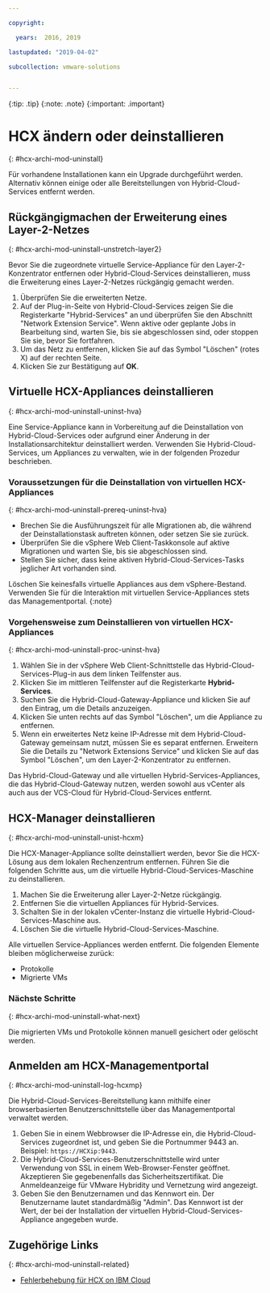 ```yaml
---

copyright:

  years:  2016, 2019

lastupdated: "2019-04-02"

subcollection: vmware-solutions


---
```


{:tip: .tip}
{:note: .note}
{:important: .important}

# HCX ändern oder deinstallieren
{: #hcx-archi-mod-uninstall}

Für vorhandene Installationen kann ein Upgrade durchgeführt werden. Alternativ können einige oder alle Bereitstellungen von Hybrid-Cloud-Services entfernt werden.

##  Rückgängigmachen der Erweiterung eines Layer-2-Netzes
{: #hcx-archi-mod-uninstall-unstretch-layer2}

Bevor Sie die zugeordnete virtuelle Service-Appliance für den Layer-2-Konzentrator entfernen oder Hybrid-Cloud-Services deinstallieren, muss die Erweiterung eines Layer-2-Netzes rückgängig gemacht werden.

1. Überprüfen Sie die erweiterten Netze.
2. Auf der Plug-in-Seite von Hybrid-Cloud-Services zeigen Sie die Registerkarte "Hybrid-Services" an und überprüfen Sie den Abschnitt "Network Extension Service". Wenn aktive oder geplante Jobs in Bearbeitung sind, warten Sie, bis sie abgeschlossen sind, oder stoppen Sie sie, bevor Sie fortfahren.
3. Um das Netz zu entfernen, klicken Sie auf das Symbol "Löschen" (rotes X) auf der rechten Seite.
4. Klicken Sie zur Bestätigung auf **OK**.

## Virtuelle HCX-Appliances deinstallieren
{: #hcx-archi-mod-uninstall-uninst-hva}

Eine Service-Appliance kann in Vorbereitung auf die Deinstallation von Hybrid-Cloud-Services oder aufgrund einer Änderung in der Installationsarchitektur deinstalliert werden. Verwenden Sie Hybrid-Cloud-Services, um Appliances zu verwalten, wie in der folgenden Prozedur beschrieben.

### Voraussetzungen für die Deinstallation von virtuellen HCX-Appliances
{: #hcx-archi-mod-uninstall-prereq-uninst-hva}

* Brechen Sie die Ausführungszeit für alle Migrationen ab, die während der Deinstallationstask auftreten können, oder setzen Sie sie zurück.
* Überprüfen Sie die vSphere Web Client-Taskkonsole auf aktive Migrationen und warten Sie, bis sie abgeschlossen sind.
* Stellen Sie sicher, dass keine aktiven Hybrid-Cloud-Services-Tasks jeglicher Art vorhanden sind.

Löschen Sie keinesfalls virtuelle Appliances aus dem vSphere-Bestand. Verwenden Sie für die Interaktion mit virtuellen Service-Appliances stets das Managementportal.
{:note}

### Vorgehensweise zum Deinstallieren von virtuellen HCX-Appliances
{: #hcx-archi-mod-uninstall-proc-uninst-hva}

1. Wählen Sie in der vSphere Web Client-Schnittstelle das Hybrid-Cloud-Services-Plug-in aus dem linken Teilfenster aus.
2. Klicken Sie im mittleren Teilfenster auf die Registerkarte **Hybrid-Services**.
3. Suchen Sie die Hybrid-Cloud-Gateway-Appliance und klicken Sie auf den Eintrag, um die Details anzuzeigen.
4. Klicken Sie unten rechts auf das Symbol "Löschen", um die Appliance zu entfernen.
5. Wenn ein erweitertes Netz keine IP-Adresse mit dem Hybrid-Cloud-Gateway gemeinsam nutzt, müssen Sie es separat entfernen. Erweitern Sie die Details zu "Network Extensions Service" und klicken Sie auf das Symbol "Löschen", um den Layer-2-Konzentrator zu entfernen.

Das Hybrid-Cloud-Gateway und alle virtuellen Hybrid-Services-Appliances, die das Hybrid-Cloud-Gateway nutzen, werden sowohl aus vCenter als auch aus der VCS-Cloud für Hybrid-Cloud-Services entfernt.

## HCX-Manager deinstallieren
{: #hcx-archi-mod-uninstall-unist-hcxm}

Die HCX-Manager-Appliance sollte deinstalliert werden, bevor Sie die HCX-Lösung aus dem lokalen Rechenzentrum entfernen. Führen Sie die folgenden Schritte aus, um die virtuelle Hybrid-Cloud-Services-Maschine zu deinstallieren.

1. Machen Sie die Erweiterung aller Layer-2-Netze rückgängig.
2. Entfernen Sie die virtuellen Appliances für Hybrid-Services.
3. Schalten Sie in der lokalen vCenter-Instanz die virtuelle Hybrid-Cloud-Services-Maschine aus.
4. Löschen Sie die virtuelle Hybrid-Cloud-Services-Maschine.

Alle virtuellen Service-Appliances werden entfernt. Die folgenden Elemente bleiben möglicherweise zurück:
* Protokolle
* Migrierte VMs

### Nächste Schritte
{: #hcx-archi-mod-uninstall-what-next}

Die migrierten VMs und Protokolle können manuell gesichert oder gelöscht werden.

## Anmelden am HCX-Managementportal
{: #hcx-archi-mod-uninstall-log-hcxmp}

Die Hybrid-Cloud-Services-Bereitstellung kann mithilfe einer browserbasierten Benutzerschnittstelle über das Managementportal verwaltet werden.

1. Geben Sie in einem Webbrowser die IP-Adresse ein, die Hybrid-Cloud-Services zugeordnet ist, und geben Sie die Portnummer 9443 an. Beispiel: `https://HCXip:9443`.
2. Die Hybrid-Cloud-Services-Benutzerschnittstelle wird unter Verwendung von SSL in einem Web-Browser-Fenster geöffnet. Akzeptieren Sie gegebenenfalls das Sicherheitszertifikat. Die Anmeldeanzeige für VMware Hybridity und Vernetzung wird angezeigt.
3. Geben Sie den Benutzernamen und das Kennwort ein. Der Benutzername lautet standardmäßig "Admin". Das Kennwort ist der Wert, der bei der Installation der virtuellen Hybrid-Cloud-Services-Appliance angegeben wurde.

## Zugehörige Links
{: #hcx-archi-mod-uninstall-related}

* [Fehlerbehebung für HCX on IBM Cloud](/docs/services/vmwaresolutions/archiref/hcx-archi?topic=vmware-solutions-hcx-archi-trbl)
